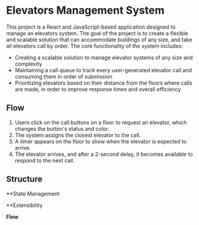 # Elevators Management System
This project is a React and JavaScript-based application designed to manage an elevators system. The goal of the project is to create a flexible and scalable solution that can accommodate buildings of any size, and take all elevators call by order. The core functionality of the system includes:

- Creating a scalable solution to manage elevator systems of any size and complexity
- Maintaining a call queue to track every user-generated elevator call and consuming them in order of submission
- Prioritizing elevators based on their distance from the floors where calls are made, in order to improve response times and overall efficiency
## Flow

1. Users click on the call buttons on a floor to request an elevator, which changes the button's status and color.
2. The system assigns the closest elevator to the call.
3. A timer appears on the floor to show when the elevator is expected to arrive.
4. The elevator arrives, and after a 2-second delay, it becomes available to respond to the next call.

## Structure

**State Management

**Extensibility

**Flow**
